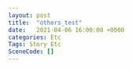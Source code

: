 ```yaml
---
layout: post
title:  "others_test"
date:   2021-04-06 16:00:00 +0000
categories: Etc
Tags: Story Etc
SceneCode: []
---
```

